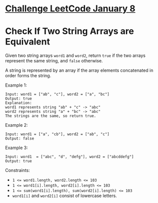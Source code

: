 # [Challenge LeetCode January 8](https://leetcode.com/explore/challenge/card/january-leetcoding-challenge-2021/580/week-2-january-8th-january-14th/3597/)

# Check If Two String Arrays are Equivalent

Given two string arrays `word1` and `word2`, return `true` if the two arrays represent the same string, and `false` otherwise.

A string is represented by an array if the array elements concatenated in order forms the string.

Example 1:


```
Input: word1 = ["ab", "c"], word2 = ["a", "bc"]
Output: true
Explanation:
word1 represents string "ab" + "c" -> "abc"
word2 represents string "a" + "bc" -> "abc"
The strings are the same, so return true.
```

Example 2:

```
Input: word1 = ["a", "cb"], word2 = ["ab", "c"]
Output: false
```

Example 3:

```
Input: word1  = ["abc", "d", "defg"], word2 = ["abcddefg"]
Output: true
```

Constraints:

* `1 <= word1.length, word2.length <= 103`
* `1 <= word1[i].length, word2[i].length <= 103`
* `1 <= sum(word1[i].length), sum(word2[i].length) <= 103`
* `word1[i]` and `word2[i]` consist of lowercase letters.
